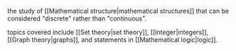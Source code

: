 the study of [[Mathematical structure|mathematical structures]] that can be considered "discrete" rather than "continuous".

topics covered include [[Set theory|set theory]], [[Integer|integers]], [[Graph theory|graphs]], and statements in [[Mathematical logic|logic]].